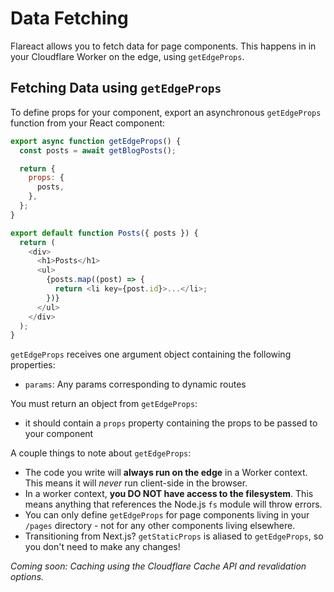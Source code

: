 # Data Fetching

Flareact allows you to fetch data for page components. This happens in in your Cloudflare Worker on the edge, using `getEdgeProps`.

## Fetching Data using `getEdgeProps`

To define props for your component, export an asynchronous `getEdgeProps` function from your React component:

```js
export async function getEdgeProps() {
  const posts = await getBlogPosts();

  return {
    props: {
      posts,
    },
  };
}

export default function Posts({ posts }) {
  return (
    <div>
      <h1>Posts</h1>
      <ul>
        {posts.map((post) => {
          return <li key={post.id}>...</li>;
        })}
      </ul>
    </div>
  );
}
```

`getEdgeProps` receives one argument object containing the following properties:

- `params`: Any params corresponding to dynamic routes

You must return an object from `getEdgeProps`:

- it should contain a `props` property containing the props to be passed to your component

A couple things to note about `getEdgeProps`:

- The code you write will **always run on the edge** in a Worker context. This means it will _never_ run client-side in the browser.
- In a worker context, **you DO NOT have access to the filesystem**. This means anything that references the Node.js `fs` module will throw errors.
- You can only define `getEdgeProps` for page components living in your `/pages` directory - not for any other components living elsewhere.
- Transitioning from Next.js? `getStaticProps` is aliased to `getEdgeProps`, so you don't need to make any changes!

_Coming soon: Caching using the Cloudflare Cache API and revalidation options._
